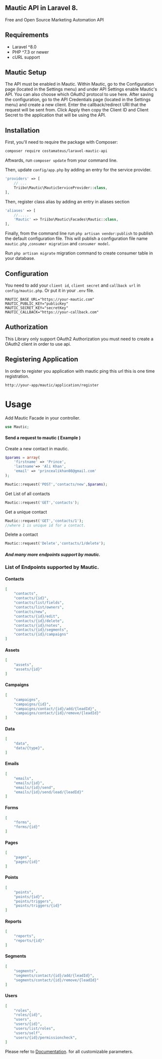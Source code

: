 ## Mautic API in Laravel 8.
Free and Open Source Marketing Automation API

## Requirements
* Laravel ^8.0
* PHP ^7.3 or newer
* cURL support

## Mautic Setup
The API must be enabled in Mautic. Within Mautic, go to the Configuration page (located in the Settings menu) and under API Settings enable
Mautic's API.  You can also choose which OAuth2 protocol to use here.  After saving the configuration, go to the API Credentials page
(located in the Settings menu) and create a new client.  Enter the callback/redirect URI that the request will be sent from.  Click Apply
then copy the Client ID and Client Secret to the application that will be using the API.

## Installation

First, you'll need to require the package with Composer:
```sh
composer require costamateus/laravel-mautic-api
```
Aftwards, run `composer update` from your command line.

Then, update `config/app.php` by adding an entry for the service provider.

```php
'providers' => [
	// ...
	Triibo\Mautic\MauticServiceProvider::class,
],
```
Then, register class alias by adding an entry in aliases section
```php
'aliases' => [
    //.....
    'Mautic' => Triibo\Mautic\Facades\Mautic::class,
],
```
Finally, from the command line run `php artisan vendor:publish` to publish the default configuration file.
This will publish a configuration file name `mautic.php` ,`consumer migration` and `consumer model`.

Run `php artisan migrate` migration command to create consumer table in your database.

## Configuration
You need to add your `client id`, `client secret` and  `callback url`  in `config/mautic.php`.
Or put it in your `.env` file.
```
MAUTIC_BASE_URL="https://your-mautic.com"
MAUTIC_PUBLIC_KEY="publicKey"
MAUTIC_SECRET_KEY="secretKey"
MAUTIC_CALLBACK="https://your-callback.com"
```

## Authorization
This Library only support OAuth2 Authorization
you must need to create a OAuth2 client in order to use api.

## Registering Application
In order to register you application with mautic ping this url this is one time registration.
```url
http://your-app/mautic/application/register
```


# Usage
Add Mautic Facade in your controller.
```php
use Mautic;
```
#### Send a request to mautic ( Example )
Create a new contact in mautic.
```php
$params = array(
    'firstname' => 'Prince',
    'lastname'=> 'Ali Khan',
    'email' => 'princealikhan08@gmail.com'
);

Mautic::request('POST','contacts/new',$params);
```
Get List of all contacts
```php
Mautic::request('GET','contacts');
```
Get a unique contact
```php
Mautic::request('GET','contacts/1');
//where 1 is unique id for a contact.
```

Delete a contact
```php
Mautic::request('Delete','contacts/1/delete');
```
##### And many more endpoints support by mautic.
### List of Endpoints supported by Mautic.

#### Contacts
```json
[
    "contacts",
    "contacts/{id}",
    "contacts/list/fields",
    "contacts/list/owners",
    "contacts/new",
    "contacts/{id}/edit",
    "contacts/{id}/delete",
    "contacts/{id}/notes",
    "contacts/{id}/segments",
    "contacts/{id}/campaigns"
]
```

#### Assets
```json
[
    "assets",
    "assets/{id}"
]
```

#### Campaigns
```json
[
    "campaigns",
    "campaigns/{id}",
    "campaigns/contact/{id}/add/{leadId}",
    "campaigns/contact/{id}/remove/{leadId}"
]
```

#### Data
```json
[
    "data",
    "data/{type}",
]
```
#### Emails
```json
[
    "emails",
    "emails/{id}",
    "emails/{id}/send",
    "emails/{id}/send/lead/{leadId}"
]
```

#### Forms
```json
[
    "forms",
    "forms/{id}"
]
```
#### Pages
```json
[
    "pages",
    "pages/{id}"
]
```
#### Points
```json
[
    "points",
    "points/{id}",
    "points/triggers",
    "points/triggers/{id}"
]
```
#### Reports
```json
[
    "reports",
    "reports/{id}"
]
```
#### Segments
```json
[
    "segments",
    "segments/contact/{id}/add/{leadId}",
    "segments/contact/{id}/remove/{leadId}"
]
```
#### Users
```json
[
    "roles",
    "roles/{id}",
    "users",
    "users/{id}",
    "users/list/roles",
    "users/self",
    "users/{id}/permissioncheck",
]
```

Please refer to [Documentation](https://developer.mautic.org).
for all customizable parameters.
